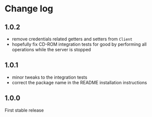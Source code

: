 # Change log

## 1.0.2

* remove credentials related getters and setters from `Client`
* hopefully fix CD-ROM integration tests for good by performing all operations while the server is stopped

## 1.0.1

* minor tweaks to the integration tests
* correct the package name in the README installation instructions

## 1.0.0

First stable release
